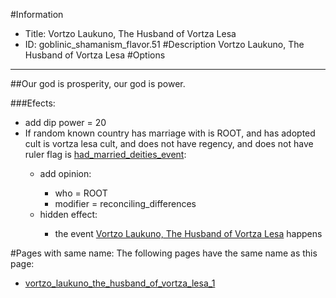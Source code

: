 #Information
 - Title: Vortzo Laukuno, The Husband of Vortza Lesa
 - ID: goblinic_shamanism_flavor.51
#Description
Vortzo Laukuno, The Husband of Vortza Lesa
#Options

___
##Our god is prosperity, our god is power.

###Efects:<ul><li>add dip power = 20</li><li>If random known country has marriage with is ROOT, and  has adopted cult is vortza lesa cult, and  does not have regency, and does not have ruler flag is [had_married_deities_event](../flags/had_married_deities_event.md):</li><ul><li>add opinion:</li><ul><li>who = ROOT</li><li>modifier = reconciling_differences</li></ul><li>hidden effect:</li><ul><li>the event [Vortzo Laukuno, The Husband of Vortza Lesa](../events/vortzo_laukuno_the_husband_of_vortza_lesa.md) happens</li></ul></ul></ul>


#Pages with same name:
The following pages have the same name as this page:
 - [vortzo_laukuno_the_husband_of_vortza_lesa_1](vortzo_laukuno_the_husband_of_vortza_lesa_1.md)
